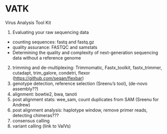 # VATK
Virus Analysis Tool Kit


1. Evaluating your raw sequencing data
  * counting sequences: fastq and fastq.gz
  * quality assurance: FASTQC and samstats
  * Determining the quality and complexity of next-generation sequencing data without a reference genome 
2. trimming and de-multiplexing: Trimmomatic, Fastx_toolkit, fastx_trimmer, cutadapt, trim_galore, condetri, flexor (https://github.com/seqan/flexbar)
3. genotype detection, reference selection (Sreenu’s tool), (de-novo assembly??)
4. alignment: bowtie2, bwa, tanoti
5. post alignment stats: wee_sam, count duplicates from SAM (Sreenu for Andrew)
6. post alignment analysis: haplotype window, remove primer reads, detecting chimeras???
7. consensus calling 
8. variant calling (link to ValVs)
